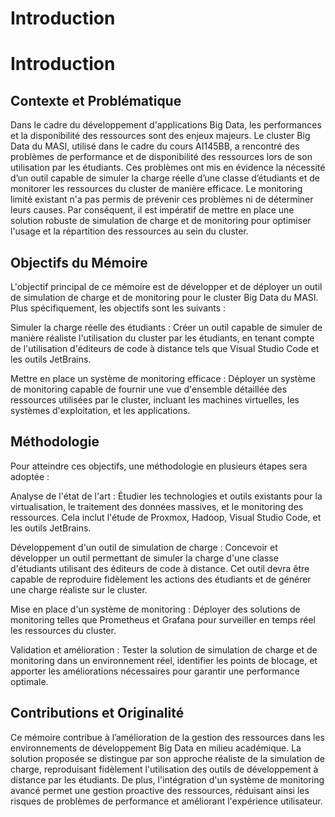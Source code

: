 # Introduction

# Introduction

## Contexte et Problématique

Dans le cadre du développement d'applications Big Data, les performances et la disponibilité des ressources sont des enjeux majeurs. Le cluster Big Data du MASI, utilisé dans le cadre du cours AI145BB, a rencontré des problèmes de performance et de disponibilité des ressources lors de son utilisation par les étudiants. Ces problèmes ont mis en évidence la nécessité d’un outil capable de simuler la charge réelle d’une classe d’étudiants et de monitorer les ressources du cluster de manière efficace. Le monitoring limité existant n'a pas permis de prévenir ces problèmes ni de déterminer leurs causes. Par conséquent, il est impératif de mettre en place une solution robuste de simulation de charge et de monitoring pour optimiser l'usage et la répartition des ressources au sein du cluster.

## Objectifs du Mémoire

L'objectif principal de ce mémoire est de développer et de déployer un outil de simulation de charge et de monitoring pour le cluster Big Data du MASI. Plus spécifiquement, les objectifs sont les suivants :

Simuler la charge réelle des étudiants : Créer un outil capable de simuler de manière réaliste l'utilisation du cluster par les étudiants, en tenant compte de l'utilisation d'éditeurs de code à distance tels que Visual Studio Code et les outils JetBrains.

Mettre en place un système de monitoring efficace : Déployer un système de monitoring capable de fournir une vue d'ensemble détaillée des ressources utilisées par le cluster, incluant les machines virtuelles, les systèmes d'exploitation, et les applications.

## Méthodologie

Pour atteindre ces objectifs, une méthodologie en plusieurs étapes sera adoptée :

Analyse de l'état de l'art : Étudier les technologies et outils existants pour la virtualisation, le traitement des données massives, et le monitoring des ressources. Cela inclut l'étude de Proxmox, Hadoop, Visual Studio Code, et les outils JetBrains.

Développement d'un outil de simulation de charge : Concevoir et développer un outil permettant de simuler la charge d'une classe d'étudiants utilisant des éditeurs de code à distance. Cet outil devra être capable de reproduire fidèlement les actions des étudiants et de générer une charge réaliste sur le cluster.

Mise en place d'un système de monitoring : Déployer des solutions de monitoring telles que Prometheus et Grafana pour surveiller en temps réel les ressources du cluster.

Validation et amélioration : Tester la solution de simulation de charge et de monitoring dans un environnement réel, identifier les points de blocage, et apporter les améliorations nécessaires pour garantir une performance optimale.

## Contributions et Originalité

Ce mémoire contribue à l’amélioration de la gestion des ressources dans les environnements de développement Big Data en milieu académique. La solution proposée se distingue par son approche réaliste de la simulation de charge, reproduisant fidèlement l'utilisation des outils de développement à distance par les étudiants. De plus, l'intégration d'un système de monitoring avancé permet une gestion proactive des ressources, réduisant ainsi les risques de problèmes de performance et améliorant l'expérience utilisateur.

